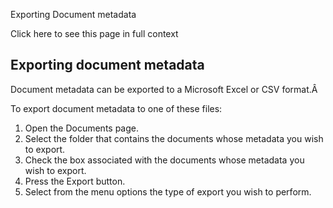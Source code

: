 Exporting Document metadata

Click here to see this page in full context

##  Exporting document metadata

Document metadata can be exported to a Microsoft Excel or CSV format.Â

To export document metadata to one of these files:

  1. Open the Documents page. 
  2. Select the folder that contains the documents whose metadata you wish to export. 
  3. Check the box associated with the documents whose metadata you wish to export. 
  4. Press the Export button. 
  5. Select from the menu options the type of export you wish to perform. 

